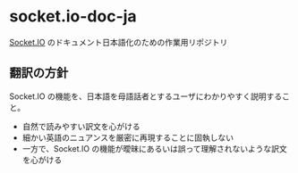 # socket.io-doc-ja

[Socket.IO](http://socket.io/) のドキュメント日本語化のための作業用リポジトリ

## 翻訳の方針

Socket.IO の機能を、日本語を母語話者とするユーザにわかりやすく説明すること。

- 自然で読みやすい訳文を心がける
- 細かい英語のニュアンスを厳密に再現することに固執しない
- 一方で、Socket.IO の機能が曖昧にあるいは誤って理解されないような訳文を心がける
